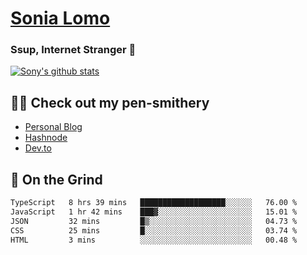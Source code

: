 # [Sonia Lomo](https://sonylomo.github.io/) 
### Ssup, Internet Stranger 🤩

<a href="https://github.com/sonylomo/github-readme-stats">
  <img align="center" src="https://media.giphy.com/media/lU05nFSW6Y2A/giphy.gif" alt="Sony's github stats" />
</a>

## ✍🏾 Check out my pen-smithery
- [Personal Blog](https://www.sonylomo.dev/blog)
- [Hashnode](https://sonylomo.hashnode.dev/)
- [Dev.to](https://dev.to/sonylomo)

## 🤡 On the Grind
<!--START_SECTION:waka-->

```txt
TypeScript   8 hrs 39 mins   ███████████████████░░░░░░   76.00 %
JavaScript   1 hr 42 mins    ███▓░░░░░░░░░░░░░░░░░░░░░   15.01 %
JSON         32 mins         █▒░░░░░░░░░░░░░░░░░░░░░░░   04.73 %
CSS          25 mins         █░░░░░░░░░░░░░░░░░░░░░░░░   03.74 %
HTML         3 mins          ░░░░░░░░░░░░░░░░░░░░░░░░░   00.48 %
```

<!--END_SECTION:waka-->

